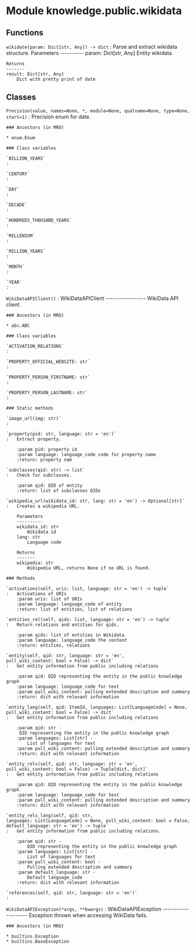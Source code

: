 Module knowledge.public.wikidata
================================

Functions
---------

    
`wikidate(param: Dict[str, Any]) ‑> dict`
:   Parse and extract wikidata structure.
    Parameters
    ----------
    param: Dict[str, Any]
        Entity wikidata
    
    Returns
    -------
    result: Dict[str, Any]
        Dict with pretty print of date

Classes
-------

`Precision(value, names=None, *, module=None, qualname=None, type=None, start=1)`
:   Precision enum for date.

    ### Ancestors (in MRO)

    * enum.Enum

    ### Class variables

    `BILLION_YEARS`
    :

    `CENTURY`
    :

    `DAY`
    :

    `DECADE`
    :

    `HUNDREDS_THOUSAND_YEARS`
    :

    `MILLENIUM`
    :

    `MILLION_YEARS`
    :

    `MONTH`
    :

    `YEAR`
    :

`WikiDataAPIClient()`
:   WikiDataAPIClient
    -----------------
    WikiData API client.

    ### Ancestors (in MRO)

    * abc.ABC

    ### Class variables

    `ACTIVATION_RELATIONS`
    :

    `PROPERTY_OFFICIAL_WEBSITE: str`
    :

    `PROPERTY_PERSON_FIRSTNAME: str`
    :

    `PROPERTY_PERSON_LASTNAME: str`
    :

    ### Static methods

    `image_url(img: str)`
    :

    `property(pid: str, language: str = 'en')`
    :   Extract property.
        
        :param pid: property id
        :param language: language_code code for property name
        :return: property nam

    `subclasses(qid: str) ‑> list`
    :   Check for subclasses.
        
        :param qid: QID of entity
        :return: list of subclasses QIDs

    `wikipedia_url(wikidata_id: str, lang: str = 'en') ‑> Optional[str]`
    :   Creates a wikipedia URL.
        
        Parameters
        ----------
        wikidata_id: str
            Wikidata id
        lang: str
            Language code
        
        Returns
        -------
        wikipedia: str
            Wikipedia URL, returns None if no URL is found.

    ### Methods

    `activations(self, uris: list, language: str = 'en') ‑> tuple`
    :   Activations of URIs
        :param uris: list of URIs
        :param language: language_code of entity
        :return: list of entities, list of relations

    `entities_rel(self, qids: list, language: str = 'en') ‑> tuple`
    :   Return relations and entities for qids.
        
        :param qids: list of entities in Wikidata
        :param language: language_code the content
        :return: entities, relations

    `entity(self, qid: str, language: str = 'en', pull_wiki_content: bool = False) ‑> dict`
    :   Get entity information from public including relations
        
        :param qid: QID representing the entity in the public knowledge graph
        :param language: language_code for text
        :param pull_wiki_content: pulling extended description and summary
        :return: dict with relevant information

    `entity_lang(self, qid: ItemId, languages: List[LanguageCode] = None, pull_wiki_content: bool = False) ‑> dict`
    :   Get entity information from public including relations
        
        :param qid: str -
         QID representing the entity in the public knowledge graph
        :param languages: List[str] -
            List of languages for text
        :param pull_wiki_content: pulling extended description and summary
        :return: dict with relevant information

    `entity_rels(self, qid: str, language: str = 'en', pull_wiki_content: bool = False) ‑> Tuple[dict, dict]`
    :   Get entity information from public including relations
        
        :param qid: QID representing the entity in the public knowledge graph
        :param language: language_code for text
        :param pull_wiki_content: pulling extended description and summary
        :return: dict with relevant information

    `entity_rels_lang(self, qid: str, languages: List[LanguageCode] = None, pull_wiki_content: bool = False, default_language: str = 'en') ‑> tuple`
    :   Get entity information from public including relations.
        
        :param qid: str -
            QID representing the entity in the public knowledge graph
        :param languages: List[str] -
            List of languages for text
        :param pull_wiki_content: bool -
            Pulling extended description and summary
        :param default_language: str -
            Default language_code
        :return: dict with relevant information

    `references(self, qid: str, language: str = 'en')`
    :

`WikiDataAPIException(*args, **kwargs)`
:   WikiDataAPIException
    --------------------
    Exception thrown when accessing WikiData fails.

    ### Ancestors (in MRO)

    * builtins.Exception
    * builtins.BaseException